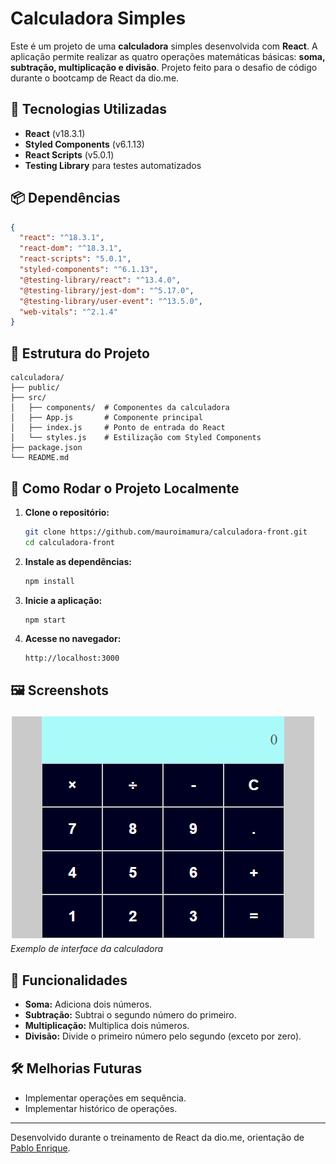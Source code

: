 
# Calculadora Simples

Este é um projeto de uma **calculadora** simples desenvolvida com **React**. A aplicação permite realizar as quatro operações matemáticas básicas: **soma, subtração, multiplicação e divisão**.
Projeto feito para o desafio de código durante o bootcamp de React da dio.me.

## 🚀 Tecnologias Utilizadas

- **React** (v18.3.1)  
- **Styled Components** (v6.1.13)  
- **React Scripts** (v5.0.1)  
- **Testing Library** para testes automatizados

## 📦 Dependências

```json
{
  "react": "^18.3.1",
  "react-dom": "^18.3.1",
  "react-scripts": "5.0.1",
  "styled-components": "^6.1.13",
  "@testing-library/react": "^13.4.0",
  "@testing-library/jest-dom": "^5.17.0",
  "@testing-library/user-event": "^13.5.0",
  "web-vitals": "^2.1.4"
}
```

## 📂 Estrutura do Projeto

```
calculadora/
├── public/
├── src/
│   ├── components/  # Componentes da calculadora
│   ├── App.js       # Componente principal
│   ├── index.js     # Ponto de entrada do React
│   └── styles.js    # Estilização com Styled Components
├── package.json
└── README.md
```

## 🔧 Como Rodar o Projeto Localmente

1. **Clone o repositório:**

   ```bash
   git clone https://github.com/mauroimamura/calculadora-front.git
   cd calculadora-front
   ```

2. **Instale as dependências:**

   ```bash
   npm install
   ```

3. **Inicie a aplicação:**

   ```bash
   npm start
   ```

4. **Acesse no navegador:**

   ```
   http://localhost:3000
   ```

## 🖼️ Screenshots

![Calculadora](./assets/cover.png)  
*Exemplo de interface da calculadora*

## 🚀 Funcionalidades

- **Soma:** Adiciona dois números.
- **Subtração:** Subtrai o segundo número do primeiro.
- **Multiplicação:** Multiplica dois números.
- **Divisão:** Divide o primeiro número pelo segundo (exceto por zero).

## 🛠️ Melhorias Futuras

- Implementar operações em sequência.
- Implementar histórico de operações.

---

Desenvolvido durante o treinamento de React da dio.me, orientação de [Pablo Enrique](https://github.com/pablohdev).
